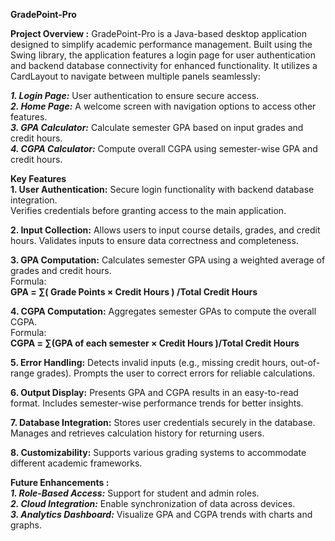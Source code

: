 **GradePoint-Pro**                                                                                                                                         

**Project Overview :**                                                                                                                 GradePoint-Pro is a Java-based desktop application designed to simplify academic performance management. Built using the Swing library, the application features a login page for user authentication and backend database connectivity for enhanced functionality. It utilizes a CardLayout to navigate between multiple panels seamlessly:

_**1. Login Page:**_ User authentication to ensure secure access.                                                                                 
_**2. Home Page:**_ A welcome screen with navigation options to access other features.                                                            
_**3. GPA Calculator:**_ Calculate semester GPA based on input grades and credit hours.                                                            
_**4. CGPA Calculator:**_ Compute overall CGPA using semester-wise GPA and credit hours.                                                           

**Key Features**                                                                                                                                                     
**1. User Authentication:**
Secure login functionality with backend database integration.                                                                                  
Verifies credentials before granting access to the main application.                                                                            

**2. Input Collection:**
Allows users to input course details, grades, and credit hours.
Validates inputs to ensure data correctness and completeness.                                                                                      

**3. GPA Computation:**
Calculates semester GPA using a weighted average of grades and credit hours.                                                                                          
Formula:                                                                                                                                                              
**GPA = ∑( Grade Points × Credit Hours ) /Total Credit Hours**

 
**4. CGPA Computation:**
Aggregates semester GPAs to compute the overall CGPA.                                                                                                                  
Formula:                                                                                                                                                              
 **CGPA = ∑(GPA of each semester × Credit Hours )/Total Credit Hours**

**5. Error Handling:** 
Detects invalid inputs (e.g., missing credit hours, out-of-range grades).
Prompts the user to correct errors for reliable calculations.


**6. Output Display:**
Presents GPA and CGPA results in an easy-to-read format.
Includes semester-wise performance trends for better insights.

**7. Database Integration:**
Stores user credentials securely in the database.
Manages and retrieves calculation history for returning users.

**8. Customizability:**
Supports various grading systems to accommodate different academic frameworks.

**Future Enhancements :**                                                                                                                                            
_**1. Role-Based Access:**_ Support for student and admin roles.                                                                                                                                                     
_**2. Cloud Integration:**_ Enable synchronization of data across devices.                                                                                                                                         
_**3. Analytics Dashboard:**_ Visualize GPA and CGPA trends with charts and graphs.
